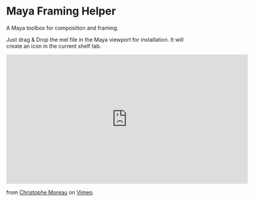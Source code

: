 # Maya Framing Helper
 A Maya toolbox for composition and framing.

Just drag & Drop the mel file in the Maya viewport for installation. It will create an icon in the current shelf tab.

<iframe src="https://player.vimeo.com/video/701267617?h=f1ccd5a1a5" width="640" height="342" frameborder="0" webkitallowfullscreen mozallowfullscreen allowfullscreen></iframe>

<p>from <a href="https://vimeo.com/user7741755">Christophe Moreau</a> on <a href="https://vimeo.com">Vimeo</a>.</p>
